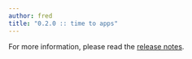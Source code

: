 ```yaml
---
author: fred
title: "0.2.0 :: time to apps"
---
```


For more information, please read the [release notes][changelog].

[changelog]: https://github.com/RVTR/rvtr/releases/tag/0.2.0 "0.2.0"
